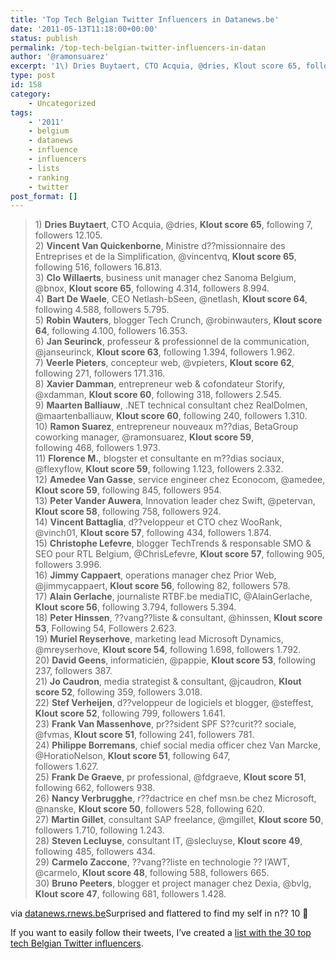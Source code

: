 ```yaml
---
title: 'Top Tech Belgian Twitter Influencers in Datanews.be'
date: '2011-05-13T11:18:00+00:00'
status: publish
permalink: /top-tech-belgian-twitter-influencers-in-datan
author: '@ramonsuarez'
excerpt: '1\) Dries Buytaert, CTO Acquia, @dries, Klout score 65, following 7, followers 12.105. 2) Vincent Van Quickenborne, Ministre d??missionnaire des Entreprises et de la Simplification, @vincentvq, Klout score 65, following 516, followers 16.813. 3) Cl...'
type: post
id: 158
category:
    - Uncategorized
tags:
    - '2011'
    - belgium
    - datanews
    - influence
    - influencers
    - lists
    - ranking
    - twitter
post_format: []
---
```

> 1\) **Dries Buytaert**, CTO Acquia, @dries, **Klout score 65**, following 7, followers 12.105.  
> 2\) **Vincent Van Quickenborne**, Ministre d??missionnaire des Entreprises et de la Simplification, @vincentvq, **Klout score 65**, following 516, followers 16.813.  
> 3\) **Clo Willaerts**, business unit manager chez Sanoma Belgium, @bnox, **Klout score 65**, following 4.314, followers 8.994.  
> 4\) **Bart De Waele**, CEO Netlash-bSeen, @netlash, **Klout score 64**, following 4.588, followers 5.795.  
> 5\) **Robin Wauters**, blogger Tech Crunch, @robinwauters, **Klout score 64**, following 4.100, followers 16.353.  
> 6\) **Jan Seurinck**, professeur &amp; professionnel de la communication, @janseurinck, **Klout score 63**, following 1.394, followers 1.962.  
> 7\) **Veerle Pieters**, concepteur web, @vpieters, **Klout score 62**, following 271, followers 171.316.  
> 8\) **Xavier Damman**, entrepreneur web &amp; cofondateur Storify, @xdamman, **Klout score 60**, following 318, followers 2.545.  
> 9\) **Maarten Balliauw**, .NET technical consultant chez RealDolmen, @maartenballiauw, **Klout score 60**, following 240, followers 1.310.  
> 10\) **Ramon Suarez**, entrepreneur nouveaux m??dias, BetaGroup coworking manager, @ramonsuarez, **Klout score 59**,  
> following 468, followers 1.973.  
> 11\) **Florence M.**, blogster et consultante en m??dias sociaux, @flexyflow, **Klout score 59**, following 1.123, followers 2.332.  
> 12\) **Amedee Van Gasse**, service engineer chez Econocom, @amedee, **Klout score 59**, following 845, followers 954.  
> 13\) **Peter Vander Auwera**, Innovation leader chez Swift, @petervan, **Klout score 58**, following 758, followers 924.  
> 14\) **Vincent Battaglia**, d??veloppeur et CTO chez WooRank, @vinch01, **Klout score 57**, following 434, followers 1.874.  
> 15\) **Christophe Lefevre**, blogger TechTrends &amp; responsable SMO &amp; SEO pour RTL Belgium, @ChrisLefevre, **Klout score 57**, following 905, followers 3.996.  
> 16\) **Jimmy Cappaert**, operations manager chez Prior Web, @jimmycappaert, **Klout score 56**, following 82, followers 578.  
> 17\) **Alain Gerlache**, journaliste RTBF.be mediaTIC, @AlainGerlache, **Klout score 56**, following 3.794, followers 5.394.  
> 18\) **Peter Hinssen**, ??vang??liste &amp; consultant, @hinssen, **Klout score 53**, Following 54, Followers 2.623.  
> 19\) **Muriel Reyserhove**, marketing lead Microsoft Dynamics, @mreyserhove, **Klout score 54**, following 1.698, followers 1.792.  
> 20\) **David Geens**, informaticien, @pappie, **Klout score 53**, following 237, followers 387.  
> 21\) **Jo Caudron**, media strategist &amp; consultant, @jcaudron, **Klout score 52**, following 359, followers 3.018.  
> 22\) **Stef Verheijen**, d??veloppeur de logiciels et blogger, @steffest, **Klout score 52**, following 799, followers 1.641.  
> 23\) **Frank Van Massenhove**, pr??sident SPF S??curit?? sociale, @fvmas, **Klout score 51**, following 241, followers 781.  
> 24\) **Philippe Borremans**, chief social media officer chez Van Marcke, @HoratioNelson, **Klout score 51**, following 647,  
> followers 1.627.  
> 25\) **Frank De Graeve**, pr professional, @fdgraeve, **Klout score 51**, following 662, followers 938.  
> 26\) **Nancy Verbrugghe**, r??dactrice en chef msn.be chez Microsoft, @nanske, **Klout score 50**, followers 528, following 620.  
> 27\) **Martin Gillet**, consultant SAP freelance, @mgillet, **Klout score 50**, followers 1.710, following 1.243.  
> 28\) **Steven Lecluyse**, consultant IT, @slecluyse, **Klout score 49**, following 485, followers 434.  
> 29\) **Carmelo Zaccone**, ??vang??liste en technologie ?? l’AWT, @carmelo, **Klout score 48**, following 588, followers 665.  
> 30\) **Bruno Peeters**, blogger et project manager chez Dexia, @bvlg, **Klout score 47**, following 681, followers 1.428.

via [datanews.rnews.be](http://datanews.rnews.be/fr/ict/actualite/blog/qui-devez-vous-suivre-dans-la-twittosphere-belge/article-1195010830793.htm)</div>Surprised and flattered to find my self in n?? 10 🙂

If you want to easily follow their tweets, I’ve created a [list with the 30 top tech Belgian Twitter influencers](http://bit.ly/kV6VzL).

</div>